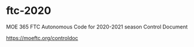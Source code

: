 # ftc-2020
MOE 365 FTC Autonomous Code for 2020-2021 season
Control Document

https://moeftc.org/controldoc
